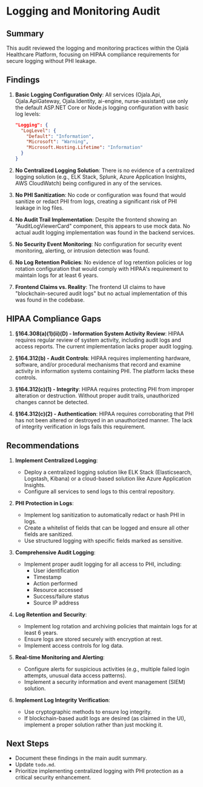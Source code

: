 # Logging and Monitoring Audit

## Summary

This audit reviewed the logging and monitoring practices within the Ojalá Healthcare Platform, focusing on HIPAA compliance requirements for secure logging without PHI leakage.

## Findings

1. **Basic Logging Configuration Only**: All services (Ojala.Api, Ojala.ApiGateway, Ojala.Identity, ai-engine, nurse-assistant) use only the default ASP.NET Core or Node.js logging configuration with basic log levels:
   ```json
   "Logging": {
     "LogLevel": {
       "Default": "Information",
       "Microsoft": "Warning",
       "Microsoft.Hosting.Lifetime": "Information"
     }
   }
   ```

2. **No Centralized Logging Solution**: There is no evidence of a centralized logging solution (e.g., ELK Stack, Splunk, Azure Application Insights, AWS CloudWatch) being configured in any of the services.

3. **No PHI Sanitization**: No code or configuration was found that would sanitize or redact PHI from logs, creating a significant risk of PHI leakage in log files.

4. **No Audit Trail Implementation**: Despite the frontend showing an "AuditLogViewerCard" component, this appears to use mock data. No actual audit logging implementation was found in the backend services.

5. **No Security Event Monitoring**: No configuration for security event monitoring, alerting, or intrusion detection was found.

6. **No Log Retention Policies**: No evidence of log retention policies or log rotation configuration that would comply with HIPAA's requirement to maintain logs for at least 6 years.

7. **Frontend Claims vs. Reality**: The frontend UI claims to have "blockchain-secured audit logs" but no actual implementation of this was found in the codebase.

## HIPAA Compliance Gaps

1. **§164.308(a)(1)(ii)(D) - Information System Activity Review**: HIPAA requires regular review of system activity, including audit logs and access reports. The current implementation lacks proper audit logging.

2. **§164.312(b) - Audit Controls**: HIPAA requires implementing hardware, software, and/or procedural mechanisms that record and examine activity in information systems containing PHI. The platform lacks these controls.

3. **§164.312(c)(1) - Integrity**: HIPAA requires protecting PHI from improper alteration or destruction. Without proper audit trails, unauthorized changes cannot be detected.

4. **§164.312(c)(2) - Authentication**: HIPAA requires corroborating that PHI has not been altered or destroyed in an unauthorized manner. The lack of integrity verification in logs fails this requirement.

## Recommendations

1. **Implement Centralized Logging**: 
   - Deploy a centralized logging solution like ELK Stack (Elasticsearch, Logstash, Kibana) or a cloud-based solution like Azure Application Insights.
   - Configure all services to send logs to this central repository.

2. **PHI Protection in Logs**:
   - Implement log sanitization to automatically redact or hash PHI in logs.
   - Create a whitelist of fields that can be logged and ensure all other fields are sanitized.
   - Use structured logging with specific fields marked as sensitive.

3. **Comprehensive Audit Logging**:
   - Implement proper audit logging for all access to PHI, including:
     - User identification
     - Timestamp
     - Action performed
     - Resource accessed
     - Success/failure status
     - Source IP address

4. **Log Retention and Security**:
   - Implement log rotation and archiving policies that maintain logs for at least 6 years.
   - Ensure logs are stored securely with encryption at rest.
   - Implement access controls for log data.

5. **Real-time Monitoring and Alerting**:
   - Configure alerts for suspicious activities (e.g., multiple failed login attempts, unusual data access patterns).
   - Implement a security information and event management (SIEM) solution.

6. **Implement Log Integrity Verification**:
   - Use cryptographic methods to ensure log integrity.
   - If blockchain-based audit logs are desired (as claimed in the UI), implement a proper solution rather than just mocking it.

## Next Steps

- Document these findings in the main audit summary.
- Update `todo.md`.
- Prioritize implementing centralized logging with PHI protection as a critical security enhancement.
